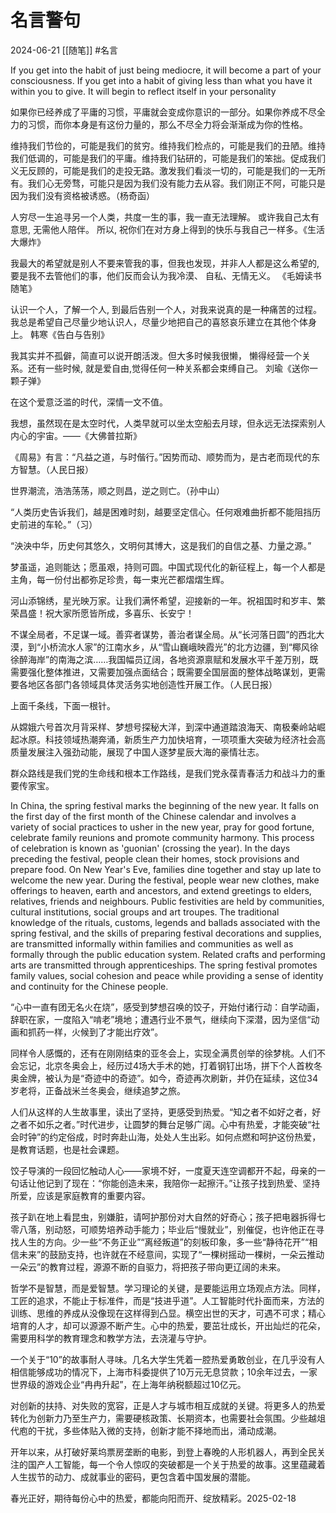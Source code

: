 # 名言警句
2024-06-21
[[随笔]]
#名言

If you get into the habit of just being mediocre, it will become a part of your consciousness. If you get into a habit of giving less than what you have it within you to give. It will begin to reflect itself in your personality

如果你已经养成了平庸的习惯，平庸就会变成你意识的一部分。如果你养成不尽全力的习惯，而你本身是有这份力量的，那么不尽全力将会渐渐成为你的性格。

维持我们节俭的，可能是我们的贫穷。维持我们检点的，可能是我们的丑陋。维持我们低调的，可能是我们的平庸。维持我们钻研的，可能是我们的笨拙。促成我们义无反顾的，可能是我们的走投无路。激发我们看淡一切的，可能是我们的一无所有。我们心无旁骛，可能只是因为我们没有能力去从容。我们刚正不阿，可能只是因为我们没有资格被诱惑。（杨奇函）

人穷尽一生追寻另一个人类，共度一生的事，我一直无法理解。
或许我自己太有意思, 无需他人陪伴。
所以, 祝你们在对方身上得到的快乐与我自己一样多。《生活大爆炸》

我最大的希望就是别人不要来管我的事，但我也发现，并非人人都是这么希望的,要是我不去管他们的事，他们反而会认为我冷漠、 自私、无情无义。
《毛姆读书随笔》


认识一个人，了解一个人, 到最后告别一个人，对我来说真的是一种痛苦的过程。我总是希望自己尽量少地认识人，尽量少地把自己的喜怒哀乐建立在其他个体身上。
韩寒《告白与告别》


我其实并不孤僻，简直可以说开朗活泼。但大多时候我很懒， 懒得经营一个关系。还有一些时候, 就是爱自由,觉得任何一种关系都会束缚自己。
刘瑜《送你一颗子弹》

在这个爱意泛滥的时代，深情一文不值。

我想，虽然现在是太空时代，人类早就可以坐太空船去月球，但永远无法探索别人内心的宇宙。——《大佛普拉斯》

《周易》有言：“凡益之道，与时偕行。”因势而动、顺势而为，是古老而现代的东方智慧。（人民日报）

世界潮流，浩浩荡荡，顺之则昌，逆之则亡。（孙中山）

“人类历史告诉我们，越是困难时刻，越要坚定信心。任何艰难曲折都不能阻挡历史前进的车轮。”（习）

“泱泱中华，历史何其悠久，文明何其博大，这是我们的自信之基、力量之源。”

梦虽遥，追则能达；愿虽艰，持则可圆。中国式现代化的新征程上，每一个人都是主角，每一份付出都弥足珍贵，每一束光芒都熠熠生辉。

河山添锦绣，星光映万家。让我们满怀希望，迎接新的一年。祝祖国时和岁丰、繁荣昌盛！祝大家所愿皆所成，多喜乐、长安宁！

不谋全局者，不足谋一域。善弈者谋势，善治者谋全局。从“长河落日圆”的西北大漠，到“小桥流水人家”的江南水乡，从“雪山巍峨映霞光”的北方边疆，到“椰风徐徐醉海岸”的南海之滨……我国幅员辽阔，各地资源禀赋和发展水平千差万别，既需要强化整体推进，又需要加强点面结合；既需要全国层面的整体战略谋划，更需要各地区各部门各领域具体灵活务实地创造性开展工作。（人民日报）

上面千条线，下面一根针。

从嫦娥六号首次月背采样、梦想号探秘大洋，到深中通道踏浪海天、南极秦岭站崛起冰原。科技领域热潮奔涌，新质生产力加快培育，一项项重大突破为经济社会高质量发展注入强劲动能，展现了中国人逐梦星辰大海的豪情壮志。

群众路线是我们党的生命线和根本工作路线，是我们党永葆青春活力和战斗力的重要传家宝。

In China, the spring festival marks the beginning of the new year. It falls on the first day of the first month of the Chinese calendar and involves a variety of social practices to usher in the new year, pray for good fortune, celebrate family reunions and promote community harmony. This process of celebration is known as 'guonian' (crossing the year). In the days preceding the festival, people clean their homes, stock provisions and prepare food. On New Year's Eve, families dine together and stay up late to welcome the new year. During the festival, people wear new clothes, make offerings to heaven, earth and ancestors, and extend greetings to elders, relatives, friends and neighbours. Public festivities are held by communities, cultural institutions, social groups and art troupes. The traditional knowledge of the rituals, customs, legends and ballads associated with the spring festival, and the skills of preparing festival decorations and supplies, are transmitted informally within families and communities as well as formally through the public education system. Related crafts and performing arts are transmitted through apprenticeships. The spring festival promotes family values, social cohesion and peace while providing a sense of identity and continuity for the Chinese people.

“心中一直有团无名火在烧”，感受到梦想召唤的饺子，开始付诸行动：自学动画，辞职在家，一度陷入“啃老”境地；遭遇行业不景气，继续向下深潜，因为坚信“动画和抓药一样，火候到了才能出疗效”。

同样令人感慨的，还有在刚刚结束的亚冬会上，实现全满贯创举的徐梦桃。人们不会忘记，北京冬奥会上，经历过4场大手术的她，打着钢钉出场，拼下个人首枚冬奥金牌，被认为是“奇迹中的奇迹”。如今，奇迹再次刷新，并仍在延续，这位34岁老将，正备战米兰冬奥会，继续追梦之旅。

人们从这样的人生故事里，读出了坚持，更感受到热爱。“知之者不如好之者，好之者不如乐之者。”时代进步，让圆梦的舞台足够广阔。心中有热爱，才能突破“社会时钟”的约定俗成，时时奔赴山海，处处人生出彩。如何点燃和呵护这份热爱，是教育话题，也是社会课题。

饺子导演的一段回忆触动人心——家境不好，一度夏天连空调都开不起，母亲的一句话让他记到了现在：“你能创造未来，我陪你一起擦汗。”让孩子找到热爱、坚持所爱，应该是家庭教育的重要内容。

孩子趴在地上看昆虫，别嫌脏，请呵护那份对大自然的好奇心；孩子把电器拆得七零八落，别动怒，可顺势培养动手能力；毕业后“慢就业”，别催促，也许他正在寻找人生的方向。少一些“不务正业”“离经叛道”的刻板印象，多一些“静待花开”“相信未来”的鼓励支持，也许就在不经意间，实现了“一棵树摇动一棵树，一朵云推动一朵云”的教育过程，源源不断的自驱力，将把孩子带向更辽阔的未来。

哲学不是智慧，而是爱智慧。学习理论的关键，是要能运用立场观点方法。同样，工匠的追求，不能止于标准件，而是“技进乎道”。人工智能时代扑面而来，方法的训练、思维的养成从没像现在这样得到凸显。横空出世的天才，可遇不可求；精心培育的人才，却可以源源不断产生。心中的热爱，要茁壮成长，开出灿烂的花朵，需要用科学的教育理念和教学方法，去浇灌与守护。

一个关于“10”的故事耐人寻味。几名大学生凭着一腔热爱勇敢创业，在几乎没有人相信能够成功的情况下，上海市科委提供了10万元无息贷款；10余年过去，一家世界级的游戏企业“冉冉升起”，在上海年纳税额超过10亿元。

对创新的扶持、对失败的宽容，正是人才与城市相互成就的关键。将更多人的热爱转化为创新力乃至生产力，需要硬核政策、长期资本，也需要社会氛围。少些越俎代庖的干扰，多些体贴入微的支持，创新才能不择地而出，涌动成潮。

开年以来，从打破好莱坞票房垄断的电影，到登上春晚的人形机器人，再到全民关注的国产人工智能，每一个令人惊叹的突破都是一个关于热爱的故事。这里蕴藏着人生拔节的动力、成就事业的密码，更包含着中国发展的潜能。

春光正好，期待每份心中的热爱，都能向阳而开、绽放精彩。2025-02-18